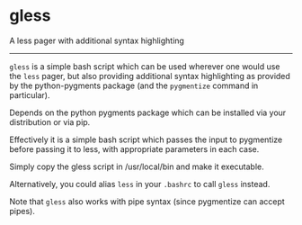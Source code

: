 # gless
A less pager with additional syntax highlighting

----

`gless` is a simple bash script which can be used wherever one would use the `less` pager, but also providing additional 
syntax highlighting as provided by the python-pygments package (and the `pygmentize` command in particular).

Depends on the python pygments package which can be installed via your distribution or via pip.

Effectively it is a simple bash script which passes the input to pygmentize before passing it to less, with appropriate 
parameters in each case.

Simply copy the gless script in /usr/local/bin and make it executable.

Alternatively, you could alias `less` in your `.bashrc` to call `gless` instead.

Note that `gless` also works with pipe syntax (since pygmentize can accept pipes).
